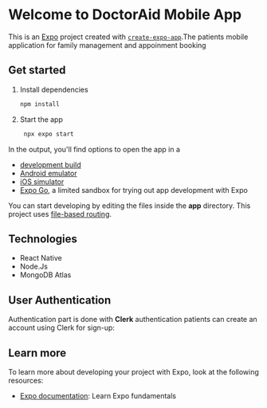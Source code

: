# Welcome to DoctorAid Mobile App

This is an [Expo](https://expo.dev) project created with [`create-expo-app`](https://www.npmjs.com/package/create-expo-app).The patients mobile application for family management and appoinment booking

## Get started

1. Install dependencies

   ```bash
   npm install
   ```

2. Start the app

   ```bash
    npx expo start
   ```

In the output, you'll find options to open the app in a

- [development build](https://docs.expo.dev/develop/development-builds/introduction/)
- [Android emulator](https://docs.expo.dev/workflow/android-studio-emulator/)
- [iOS simulator](https://docs.expo.dev/workflow/ios-simulator/)
- [Expo Go](https://expo.dev/go), a limited sandbox for trying out app development with Expo

You can start developing by editing the files inside the **app** directory. This project uses [file-based routing](https://docs.expo.dev/router/introduction).

## Technologies

- React Native
- Node.Js
- MongoDB Atlas

## User Authentication

Authentication part is done with **Clerk** authentication patients can create an account using Clerk for sign-up:



## Learn more

To learn more about developing your project with Expo, look at the following resources:

- [Expo documentation](https://docs.expo.dev/): Learn Expo fundamentals



